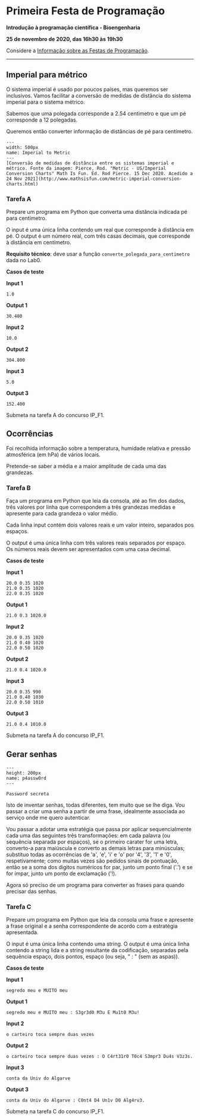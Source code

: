 # Primeira Festa de Programação 

**Introdução à programação científica - Bioengenharia**

**25 de novembro de 2020, das 16h30 às 19h30**

Considere a [Informação sobre as Festas de Programação](https://tutoria.ualg.pt/2021/mod/resource/view.php?id=37418).

<hr>

## Imperial para métrico

O sistema imperial é usado por poucos países, mas queremos ser inclusivos. Vamos facilitar a conversão de medidas de distância do sistema imperial para o sistema métrico. 

Sabemos que uma polegada corresponde a 2.54 centimetro e que um pé corresponde a 12 polegadas.

Queremos então converter informação de distâncias de pé para centímetro.

```{figure} ./figures/imperial2metric.png
---
width: 500px
name: Imperial to Metric
---
[Conversão de medidas de distância entre os sistemas imperial e métrico. Fonte da imagem: Pierce, Rod. "Metric - US/Imperial Conversion Charts" Math Is Fun. Ed. Rod Pierce. 15 Dec 2020. Acedido a 24 Nov 2021](http://www.mathsisfun.com/metric-imperial-conversion-charts.html)
```

### Tarefa A

Prepare um programa em Python que converta uma distância indicada pé para centímetro.

O input é uma única linha contendo um real que corresponde à distância em pé.
O output é um número real, com três casas decimais, que corresponde à distância em centímetro.

**Requisito técnico**: deve usar a função ```converte_polegada_para_centimetro``` dada no Lab0. 


**Casos de teste**

**Input 1**

```
1.0
```

**Output 1**

```
30.480
```

**Input 2**

```
10.0
```

**Output 2**

```
304.800
```

**Input 3**

```
5.0
```

**Output 3**

```
152.400
```

Submeta na tarefa A do concurso IP_F1.

<div style="page-break-after: always"></div>

## Ocorrências

Foi recolhida informação sobre a temperatura, humidade relativa e pressão atmosférica (em hPa) de vários locais.

Pretende-se saber a média e a maior amplitude de cada uma das grandezas.


### Tarefa B

Faça um programa em Python que leia da consola, até ao fim dos dados, três valores  por linha que correspondem a três grandezas medidas e apresente para cada grandeza o valor médio.

Cada linha input contém dois valores reais e um valor inteiro, separados pos espaços.

O output é uma única linha com três valores reais separados por espaço. Os números reais devem ser apresentados com uma casa decimal.

**Casos de teste**

**Input 1**

```
20.0 0.35 1020
21.0 0.35 1020
22.0 0.35 1020
```

**Output 1**

```
21.0 0.3 1020.0
```

**Input 2**

```
20.0 0.35 1020
21.0 0.40 1020
22.0 0.50 1020
```

**Output 2**

```
21.0 0.4 1020.0
```

**Input 3**
```
20.0 0.35 990
21.0 0.40 1030
22.0 0.50 1010
```

**Output 3**
```
21.0 0.4 1010.0
```


Submeta na tarefa A do concurso IP_F1.

<div style="page-break-after: always"></div>


## Gerar senhas


```{figure} ./figures/codigos.png
---
height: 200px
name: p4assw0rd
---

Password secreta
```

Isto de inventar senhas, todas diferentes, tem muito que se lhe diga. Vou passar a criar uma senha a partir de uma frase, idealmente associada ao serviço onde me quero autenticar.

Vou passar a adotar uma estratégia que passa por aplicar sequencialmente cada uma das seguintes três transformações: em cada palavra (ou sequência separada por espaços), se o primeiro carater for uma letra, converto-a para maiúscula e converto as demais letras para minúsculas; substituo todas as ocorrências de 'a', 'e', 'i' e 'o' por '4', '3', '1' e '0', respetivamente; como muitas vezes são pedidos sinais de pontuação, então se a soma dos digitos numéricos for par, junto um ponto final ('.') e se for ímpar, junto um ponto de exclamação ('!).

Agora só preciso de um programa para converter as frases para quando precisar das senhas.

### Tarefa C

Prepare um programa em Python que leia da consola uma frase e apresente a frase original e a senha correspondente de acordo com a estratégia apresentada.

O input é uma única linha contendo uma string.
O output é uma única linha contendo a string lida e a string resultante da codificação, separadas pela sequência espaço, dois pontos, espaço (ou seja, " : " (sem as aspas)).

**Casos de teste**

**Input 1**

```
segredo meu e MUITO meu
```

**Output 1**

```
segredo meu e MUITO meu : S3gr3d0 M3u E Mu1t0 M3u!
```

**Input 2**

```
o carteiro toca sempre duas vezes
```

**Output 2**

```
o carteiro toca sempre duas vezes : O C4rt31r0 T0c4 S3mpr3 Du4s V3z3s.
```

**Input 3**

```
conta da Univ do Algarve
```

**Output 3**

```
conta da Univ do Algarve : C0nt4 D4 Un1v D0 Alg4rv3.
```

Submeta na tarefa C do concurso IP_F1.


